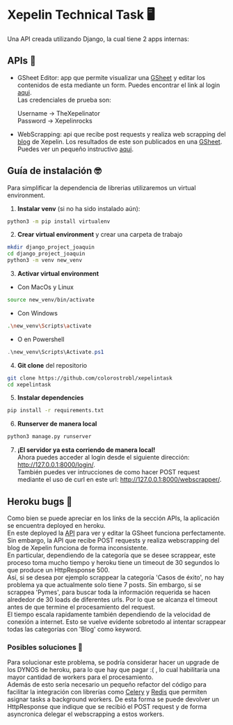 # Xepelin Technical Task :desktop_computer:

Una API creada utilizando Django, la cual tiene 2 apps internas:

## APIs :pencil:

- GSheet Editor: app que permite visualizar una [GSheet](https://docs.google.com/spreadsheets/d/1K7pAu91P8CLyjRk4rD1WuOg8gljC3IKml09SIxtCzww/) y editar los contenidos de esta mediante un form. Puedes encontrar el link al login [aqui](https://joaquin-apis-ed5ad9173cfb.herokuapp.com/login/).  
Las credenciales de prueba son:


    Username → TheXepelinator  
    Password → Xepelinrocks


- WebScrapping: api que recibe post requests y realiza web scrapping del [blog](https://xepelin.com/blog) de Xepelin. Los resultados de este son publicados en una [GSheet](https://docs.google.com/spreadsheets/d/1UlsvCxYmEUKC8aSl5WCd2zphNEUKYmUkxrZMR9Ujd1E/). Puedes ver un pequeño instructivo [aqui](https://joaquin-apis-ed5ad9173cfb.herokuapp.com/webscrapper/).

## Guía de instalación :nerd_face:

Para simplificar la dependencia de librerias utilizaremos un virtual environment.

1. **Instalar venv** (si no ha sido instalado aún):

```bash
python3 -m pip install virtualenv
```

2. **Crear virtual environment** y crear una carpeta de trabajo

```bash
mkdir django_project_joaquin
cd django_project_joaquin
python3 -m venv new_venv
```

3. **Activar virtual environment**

- Con MacOs y Linux
```bash
source new_venv/bin/activate
```

- Con Windows
```bash
.\new_venv\Scripts\activate
```

- O en Powershell
```powershell
.\new_venv\Scripts\Activate.ps1
```

4. **Git clone** del repositorio
```bash
git clone https://github.com/colorostrobl/xepelintask
cd xepelintask
```

5. **Instalar dependencies**

```bash
pip install -r requirements.txt
```

6. **Runserver de manera local**
```bash
python3 manage.py runserver
```

7. **¡El servidor ya esta corriendo de manera local!**  
Ahora puedes acceder al login desde el siguiente dirección: http://127.0.0.1:8000/login/.  
También puedes ver 
intrucciones de como hacer POST request mediante el uso de curl en este url: http://127.0.0.1:8000/webscrapper/.

## Heroku bugs :space_invader:

Como bien se puede apreciar en los links de la sección APIs, la aplicación se encuentra deployed en heroku.  
En este deployed la [API](https://joaquin-apis-ed5ad9173cfb.herokuapp.com/login/) para ver y editar la GSheet funciona perfectamente. Sin embargo, la API que recibe POST requests
y realiza webscrapping del blog de Xepelin funciona de forma inconsistente.  
En particular, dependiendo de la categoría que se desee scrappear, este proceso toma mucho tiempo y heroku tiene un timeout de 30 segundos
lo que produce un HttpResponse 500.  
Así, si se desea por ejemplo scrappear la categoría 'Casos de éxito', no hay problema ya que actualmente solo tiene 7 posts.
Sin embargo, si se scrappea 'Pymes', para buscar toda la información requerida se hacen alrededor de 30 loads de diferentes urls.
Por lo que se alcanza el timeout antes de que termine el procesamiento del request.  
El tiempo escala rapidamente también dependiendo de la velocidad de conexión a internet. Esto
se vuelve evidente sobretodo al intentar scrappear todas las categorías con 'Blog' como keyword.

### Posibles soluciones :thinking:

Para solucionar este problema, se podría considerar hacer un upgrade de los DYNOS de heroku, para lo que hay que pagar :( , lo cual
habilitaría una mayor cantidad de workers para el procesamiento.  
Además de esto sería necesario un pequeño refactor del código para facilitar la integración con librerías
como [Celery](https://docs.celeryq.dev/en/stable/index.html) y [Redis](https://redis.io/) que permiten asignar
tasks a background workers. De esta forma se puede devolver un HttpResponse que indique que se recibió el POST request
y de forma asyncronica delegar el webscrapping a estos workers.  

